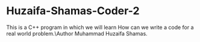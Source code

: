 # Huzaifa-Shamas-Coder-2
This is a C++  program in which we will learn How can we write a code for a real world problem.\Author Muhammad Huzaifa Shamas.

